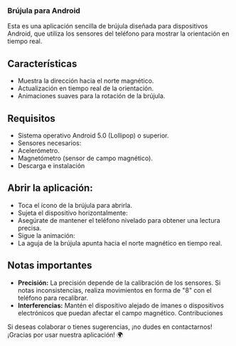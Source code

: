 ### Brújula para Android

Esta es una aplicación sencilla de brújula diseñada para dispositivos Android, que utiliza los sensores del teléfono para mostrar la orientación en tiempo real.

## Características

- Muestra la dirección hacia el norte magnético.
- Actualización en tiempo real de la orientación.
- Animaciones suaves para la rotación de la brújula.

## Requisitos

- Sistema operativo Android 5.0 (Lollipop) o superior.
- Sensores necesarios:
- Acelerómetro.
- Magnetómetro (sensor de campo magnético).
- Descarga e instalación


## Abrir la aplicación:
- Toca el ícono de la brújula para abrirla.
- Sujeta el dispositivo horizontalmente:
- Asegúrate de mantener el teléfono nivelado para obtener una lectura precisa.
- Sigue la animación:
- La aguja de la brújula apunta hacia el norte magnético en tiempo real.

## Notas importantes

- **Precisión:** La precisión depende de la calibración de los sensores. Si notas inconsistencias, realiza movimientos en forma de "8" con el teléfono para recalibrar.
- **Interferencias:** Mantén el dispositivo alejado de imanes o dispositivos electrónicos que puedan afectar el campo magnético.
Contribuciones

Si deseas colaborar o tienes sugerencias, ¡no dudes en contactarnos!
¡Gracias por usar nuestra aplicación! 🌍
